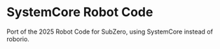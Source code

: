# SystemCore Robot Code

Port of the 2025 Robot Code for SubZero, using SystemCore
instead of roborio.